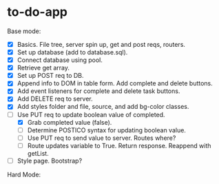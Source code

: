 # to-do-app

Base mode:
- [x] Basics. File tree, server spin up, get and post reqs, routers.
- [x] Set up database (add to database.sql).
- [x] Connect database using pool.
- [x] Retrieve get array.
- [x] Set up POST req to DB.
- [x] Append info to DOM in table form. Add complete and delete buttons.
- [x] Add event listeners for complete and delete task buttons.
- [x] Add DELETE req to server.
- [x] Add styles folder and file, source, and add bg-color classes.
- [ ] Use PUT req to update boolean value of completed.
    - [x] Grab completed value (false).
    - [ ] Determine POSTICO syntax for updating boolean value.
    - [ ] Use PUT req to send value to server. Routes where?
    - [ ] Route updates variable to True. Return response. Reappend with getList.
- [ ] Style page. Bootstrap?

Hard Mode:
